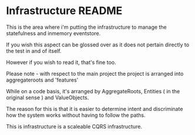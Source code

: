 # Infrastructure README
This is the area where i'm putting the infrastructure to manage the statefulness and inmemory eventstore.

If you wish this aspect can be glossed over as it does not pertain directly to the test in and of itself.

However if you wish to read it, that's fine too. 

Please note - with respect to the main project the project is arranged into aggregateroots and 'features' 
 
While on a code basis, it's arranged by AggregateRoots, Entities ( in the original sense ) and ValueObjects.

The reason for this is that it is easier to determine intent and discriminate how the system works without having to follow the paths.

This is infrastructure is a scaleable CQRS infrastructure. 
 